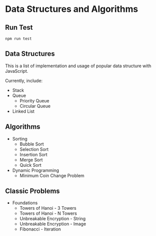 # Data Structures and Algorithms

## Run Test
```
npm run test
```

## Data Structures
This is a list of implementation and usage of popular data structure with JavaScript.

Currently, include:

+ Stack
+ Queue
  + Priority Queue
  + Circular Queue
+ Linked List

## Algorithms

+ Sorting
  + Bubble Sort
  + Selection Sort
  + Insertion Sort
  + Merge Sort
  + Quick Sort
+ Dynamic Programming
  + Minimum Coin Change Problem

## Classic Problems
+ Foundations
  + Towers of Hanoi - 3 Towers
  + Towers of Hanoi - N Towers
  + Unbreakable Encryption - String
  + Unbreakable Encryption - Image
  + Fibonacci - Iteration
